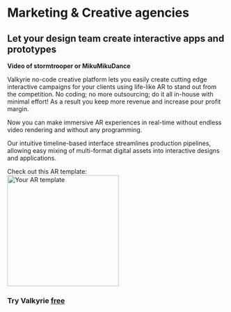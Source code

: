# Marketing & Creative agencies
## Let your design team create interactive apps and prototypes

**Video of stormtrooper or MikuMikuDance**

Valkyrie no-code creative platform lets you easily create cutting edge interactive campaigns for your clients using life-like AR to stand out from the competition. No coding; no more outsourcing; do it all in-house with minimal effort! As a result you keep more revenue and increase pour profit margin.  

Now you can make immersive AR experiences in real-time without endless video rendering and without any programming.  

Our intuitive timeline-based interface streamlines production pipelines, allowing easy mixing of multi-format digital assets into interactive designs and applications.  

Check out this AR template:  
<a href="https://www.talansoft.com/md/docs/VlkSamples/ar-storm-trooper"><img src= "https://cdn2.talansoft.com/ftp/img/www/Marketing-and-Creative-Agencies.jpg" alt="Your AR template" width="256"></a>  
### Try Valkyrie [**free**](https://www.talansoft.com/vlk/downloads)  
